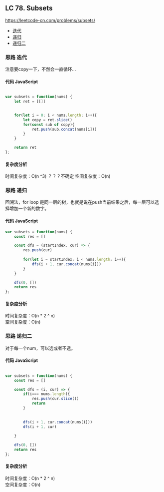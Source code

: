 ## LC 78. Subsets
https://leetcode-cn.com/problems/subsets/
- [迭代](#思路-迭代)
- [递归](#思路-递归)
- [递归二](#思路-递归二)

### 思路 迭代
注意要copy一下，不然会一直循环...
#### 代码 JavaScript

```JavaScript

var subsets = function(nums) {
    let ret = [[]]

   
    for(let i = 0; i < nums.length; i++){
        let copy = ret.slice()
        for(const sub of copy){
            ret.push(sub.concat(nums[i]))
        }
    }

    return ret
};
```

#### 复杂度分析
时间复杂度：O(n ^3) ？？？不确定
空间复杂度：O(n)


### 思路 递归
回溯法，for loop 是同一层的树，也就是说在push当前结果之后，每一层可以选择增加一个新的数字。
#### 代码 JavaScript

```JavaScript
var subsets = function(nums) {
    const res = []

    const dfs = (startIndex, cur) => {
        res.push(cur)
        
        for(let i = startIndex; i < nums.length; i++){
            dfs(i + 1, cur.concat(nums[i]))
        }
    }

    dfs(0, [])
    return res
};

```

#### 复杂度分析
时间复杂度：O(n * 2 ^ n)   
空间复杂度：O(n)



### 思路 递归二
对于每一个num，可以选或者不选。
#### 代码 JavaScript

```JavaScript

var subsets = function(nums) {
    const res = []

    const dfs = (i, cur) => {
        if(i=== nums.length){
            res.push(cur.slice())
            return
        }
        
     
        dfs(i + 1, cur.concat(nums[i]))
        dfs(i + 1, cur)
       
    }

    dfs(0, [])
    return res
};

```

#### 复杂度分析
时间复杂度：O(n * 2 ^ n)   
空间复杂度：O(n)